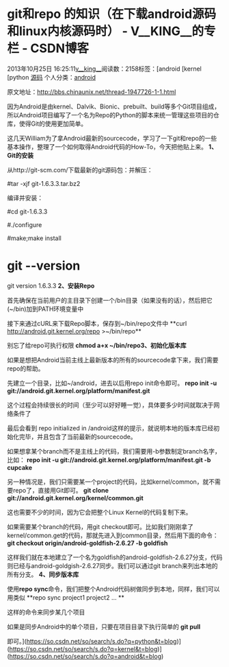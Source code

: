 # git和repo 的知识（在下载android源码和linux内核源码时） - V__KING__的专栏 - CSDN博客





2013年10月25日 16:25:11[v__king__](https://me.csdn.net/V__KING__)阅读数：2158标签：[android																[kernel																[python																[源码](https://so.csdn.net/so/search/s.do?q=源码&t=blog)
个人分类：[android](https://blog.csdn.net/V__KING__/article/category/1704545)






原文地址：http://bbs.chinaunix.net/thread-1947726-1-1.html


因为Android是由kernel、Dalvik、Bionic、prebuilt、build等多个Git项目组成，所以Android项目编写了一个名为Repo的Python的脚本来统一管理这些项目的仓库，使得Git的使用更加简单。

这几天William为了拿Android最新的sourcecode，学习了一下git和repo的一些基本操作，整理了一个如何取得Android代码的How-To，今天把他贴上来。
**1、Git的安装**

从http://git-scm.com/下载最新的git源码包：并解压：

#tar -xjf git-1.6.3.3.tar.bz2

编译并安装：

#cd git-1.6.3.3

#./configure

#make;make install

# git --version

git version 1.6.3.3
**2、安装Repo**

首先确保在当前用户的主目录下创建一个/bin目录（如果没有的话），然后把它(~/bin)加到PATH环境变量中

接下来通过cURL来下载Repo脚本，保存到~/bin/repo文件中
**curl http://android.git.kernel.org/repo >~/bin/repo**

别忘了给repo可执行权限
**chmod a+x ~/bin/repo3、初始化版本库**

如果是想把Android当前主线上最新版本的所有的sourcecode拿下来，我们需要repo的帮助。

先建立一个目录，比如~/android，进去以后用repo init命令即可。
**repo init -u git://android.git.kernel.org/platform/manifest.git**

这个过程会持续很长的时间（至少可以好好睡一觉），具体要多少时间就取决于网络条件了

最后会看到 repo initialized in /android这样的提示，就说明本地的版本库已经初始化完毕，并且包含了当前最新的sourcecode。

如果想拿某个branch而不是主线上的代码，我们需要用-b参数制定branch名字，比如：
**repo init -u git://android.git.kernel.org/platform/manifest.git -b cupcake**

另一种情况是，我们只需要某一个project的代码，比如kernel/common，就不需要repo了，直接用Git即可。
**git clone git://android.git.kernel.org/kernel/common.git**

这也需要不少的时间，因为它会把整个Linux Kernel的代码复制下来。

如果需要某个branch的代码，用git checkout即可。比如我们刚刚拿了kernel/common.get的代码，那就先进入到common目录，然后用下面的命令：
**git checkout origin/android-goldfish-2.6.27 -b goldfish**

这样我们就在本地建立了一个名为goldfish的android-goldfish-2.6.27分支，代码则已经与android-goldgish-2.6.27同步。我们可以通过git branch来列出本地的所有分支。
**4、同步版本库**

使用**repo sync**命令，我们把整个Android代码树做同步到本地，同样，我们可以用类似
**repo sync project1 project2 … **

这样的命令来同步某几个项目

如果是同步Android中的单个项目，只要在项目目录下执行简单的
**git pull**

即可。](https://so.csdn.net/so/search/s.do?q=python&t=blog)](https://so.csdn.net/so/search/s.do?q=kernel&t=blog)](https://so.csdn.net/so/search/s.do?q=android&t=blog)





